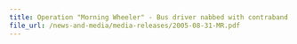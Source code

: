 ```yaml
---
title: Operation "Morning Wheeler" - Bus driver nabbed with contraband cigarettes hidden in secret compartment
file_url: /news-and-media/media-releases/2005-08-31-MR.pdf
---
```

